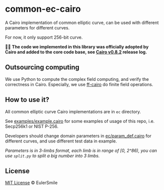 # common-ec-cairo

A Cairo implementation of common elliptic curve, can be used with different parameters for different curves.

For now, it only support 256-bit curve. 

🎉🎉 __The code we implemented in this library was officially adopted by Cairo and added to the core code base, see [Cairo v0.8.2](https://github.com/starkware-libs/cairo-lang/commit/082af75faa8e3a099bae8183e017398e211121f5#diff-858e1866160c8c69a06e8cbde98843126fa185dc17e03dd5f69ffe7a6ff9d47a) release log.__

## Outsourcing computing

We use Python to compute the complex field computing, and verify the correctness in Cairo. Especially, we use [ff-cairo](https://github.com/EulerSmile/ff-cairo) do finite field operations.

## How to use it?

All common elliptic curve Cairo implementations are in `ec` directory.

See [examples/example.cairo](examples/example.cairo) for some examples of usage of this repo, i.e. Secp256k1 or NIST P-256.

Developers should change domain parameters in [ec/param_def.cairo](ec/param_def.cairo) for different curves, and use different test data in example.


*Parameters is in 3-limbs format, each limb is in range of [0, 2^86), you can use `split.py` to split a big number into 3 limbs.*

## License
[MIT License](https://opensource.org/licenses/MIT) © EulerSmile
